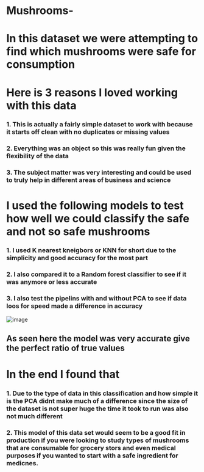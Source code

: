 # Mushrooms-

# In this dataset we were attempting to find which mushrooms were safe for consumption

# Here is 3 reasons I loved working with this data
### 1. This is actually a fairly simple dataset to work with because it starts off clean with no duplicates or missing values
### 2. Everything was an object so this was really fun given the flexibility of the data
### 3. The subject matter was very interesting and could be used to truly help in different areas of business and science

# I used the following models to test how well we could classify the safe and not so safe mushrooms
### 1. I used K nearest kneigbors or KNN for short due to the simplicity and good accuracy for the most part
### 2. I also compared it to a Random forest classifier to see if it was anymore or less accurate
### 3. I also test the pipelins with and without PCA to see if data loos for speed made a difference in accuracy

![image](https://user-images.githubusercontent.com/105470937/192001520-bbbc31b9-1511-4368-ba0d-24da66d8b5e9.png)
## As seen here the model was very accurate give the perfect ratio of true values

# In the end I found that 
###  1. Due to the type of data in this classification and how simple it is the PCA didnt make much of a difference since the size of the dataset is not super huge the time it took to run was also not much different
### 2. This model of this data set would seem to be a good fit in production if you were looking to study types of mushrooms that are consumable for grocery stors and even medical purposes if you wanted to start with a safe ingredient for medicnes.
